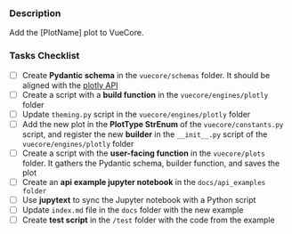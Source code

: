 <!--
Please complete the following sections when you submit your pull request. Note that text within html comment tags will not be rendered.
-->
### Description

Add the [PlotName] plot to VueCore.

### Tasks Checklist

- [ ] Create **Pydantic schema** in the `vuecore/schemas` folder. It should be aligned with the [plotly API](https://plotly.com/python-api-reference/index.html)
- [ ]  Create a script with a **build function** in the `vuecore/engines/plotly` folder
- [ ] Update `theming.py` script in the `vuecore/engines/plotly` folder
- [ ] Add the new plot in the **PlotType StrEnum** of the `vuecore/constants.py` script, and register the new **builder** in the `__init__.py` script of the `vuecore/engines/plotly` folder
- [ ] Create a script with the **user-facing function** in the `vuecore/plots` folder. It gathers the Pydantic schema, builder function, and saves the plot
- [ ] Create an **api example jupyter notebook** in the `docs/api_examples folder`
- [ ] Use **jupytext** to sync the Jupyter notebook with a Python script
- [ ] Update `index.md` file in the `docs` folder with the new example
- [ ] Create **test script** in the `/test` folder with the code from the example
